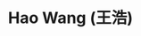 ---
# Display name
title: $%ms_2022_15$ Hao Wang (王浩)

# Is this the primary user of the site?
superuser: false

user_groups: ["Master Students"]

role: 

organizations:
- name:  2022 to Now
- name:  School of Artificial Intelligence

interests:


highlight_name: false
---